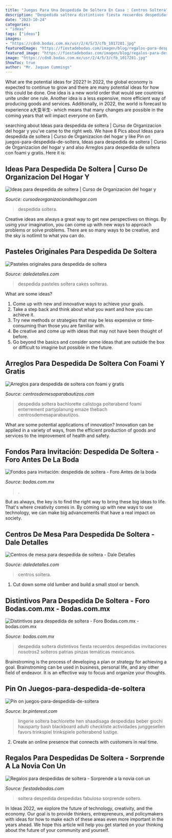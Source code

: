 ```yaml
---
title: "Juegos Para Una Despedida De Soltera En Casa : Centros Soltera"
description: "Despedida soltera distintivos fiesta recuerdos despedidas invitaciones nosotros2 solteros patrias pinzas temáticas mexicanos"
date: "2023-10-24"
categories:
- "ideas"
tags: ["ideas"]
images:
- "https://cdn0.bodas.com.mx/usr/2/4/5/3/cfb_1017281.jpg"
featuredImage: "https://fiestadebodas.com/imagen/blog/regalos-para-despedidas-de-soltera-sorprende-a-la-novia-con-un-fabuloso-presente-3.jpg"
featured_image: "https://fiestadebodas.com/imagen/blog/regalos-para-despedidas-de-soltera-sorprende-a-la-novia-con-un-fabuloso-presente-3.jpg"
image: "https://cdn0.bodas.com.mx/usr/2/4/5/3/cfb_1017281.jpg"
ShowToc: true
author: "Mr. Jaquan Cummings"
---
```



What are the potential ideas for 2022?
In 2022, the global economy is expected to continue to grow and there are many potential ideas for how this could be done. One idea is a new world order that would see countries unite under one rule. Another idea is a less expensive, more efficient way of producing goods and services. Additionally, in 2022, the world is forecast to experience a大变半生- which means that many changes are possible in the coming years that will impact everyone on Earth.

	

		
searching about Ideas para despedida de soltera | Curso de Organizacion del hogar y you've came to the right web. We have 8 Pics about Ideas para despedida de soltera | Curso de Organizacion del hogar y like Pin on juegos-para-despedida-de-soltera, Ideas para despedida de soltera | Curso de Organizacion del hogar y and also Arreglos para despedida de soltera con foami y gratis. Here it is:
		
    
## Ideas Para Despedida De Soltera | Curso De Organizacion Del Hogar Y

<img loading=lazy src="https://cursodeorganizaciondelhogar.com/wp-content/uploads/2016/04/Ideas-para-despedida-de-soltera-12.jpg" onerror="this.onerror=null;this.src='https://tse1.mm.bing.net/th?id=OIP.MUWdEQ4kPfFiVrsuOJG2AAHaMa&amp;pid=15.1';" alt="Ideas para despedida de soltera | Curso de Organizacion del hogar y">

_Source: cursodeorganizaciondelhogar.com_

>despedida soltera. 

	

Creative ideas are always a great way to get new perspectives on things. By using your imagination, you can come up with new ways to approach problems or solve problems. There are so many ways to be creative, and the sky is notlimit to what you can do.

    
## Pasteles Originales Para Despedida De Soltera

<img loading=lazy src="http://i1.wp.com/www.daledetalles.com/wp-content/uploads/2016/07/pastel-para-despedida-de-soltera18.jpg?resize=500%2C750" onerror="this.onerror=null;this.src='https://tse4.mm.bing.net/th?id=OIP.PCgF4-KPceOb-EPdKWBDVgHaLH&amp;pid=15.1';" alt="Pasteles originales para despedida de soltera">

_Source: daledetalles.com_

>despedida pasteles soltera cakes solteras. 

	

What are some ideas?
1. Come up with new and innovative ways to achieve your goals. 
2. Take a step back and think about what you want and how you can achieve it. 
3. Try new methods or strategies that may be less expensive or time-consuming than those you are familiar with. 
4. Be creative and come up with ideas that may not have been thought of before. 
5. Go beyond the basics and consider some ideas that are outside the box or difficult to imagine but possible in the future.

    
## Arreglos Para Despedida De Soltera Con Foami Y Gratis

<img loading=lazy src="https://centrosdemesaparabautizos.com/wp-content/uploads/2016/09/arreglos-para-despedida-de-soltera-imagenes.jpg" onerror="this.onerror=null;this.src='https://tse2.mm.bing.net/th?id=OIP.1C944crV4m5t5Zs9eDuDLQHaFA&amp;pid=15.1';" alt="Arreglos para despedida de soltera con foami y gratis">

_Source: centrosdemesaparabautizos.com_

>despedida soltera bachlorette calistoga polterabend foami enterrement partyplanung emaze thebach centrosdemesaparabautizos. 

	

What are some potential applications of innovation?
Innovation can be applied in a variety of ways, from the efficient production of goods and services to the improvement of health and safety.

    
## Fondos Para Invitación: Despedida De Soltera - Foro Antes De La Boda

<img loading=lazy src="https://cdn0.bodas.com.mx/usr/2/4/5/3/cfb_1017281.jpg" onerror="this.onerror=null;this.src='https://tse4.mm.bing.net/th?id=OIP.E2aq5zH1TT9zI-zldYFn-wAAAA&amp;pid=15.1';" alt="Fondos para invitación: despedida de soltera - Foro Antes de la boda">

_Source: bodas.com.mx_

>. 

	

But as always, the key is to find the right way to bring these big ideas to life. That's where creativity comes in. By coming up with new ways to use technology, we can make big advancements that have a real impact on society.

    
## Centros De Mesa Para Despedida De Soltera - Dale Detalles

<img loading=lazy src="https://i2.wp.com/www.daledetalles.com/wp-content/uploads/2016/07/centros-de-mesa-para-despedida-de-soltera1.jpeg" onerror="this.onerror=null;this.src='https://tse1.mm.bing.net/th?id=OIP.GcsQFd4d3ZK60JKSupG2DgHaLH&amp;pid=15.1';" alt="Centros de mesa para despedida de soltera - Dale Detalles">

_Source: daledetalles.com_

>centros soltera. 

	

1. Cut down some old lumber and build a small stool or bench.

    
## Distintivos Para Despedida De Soltera - Foro Bodas.com.mx - Bodas.com.mx

<img loading=lazy src="https://cdn0.bodas.com.mx/usr/8/4/8/9/cfb_446329.jpg" onerror="this.onerror=null;this.src='https://tse2.mm.bing.net/th?id=OIP.R8alWfct3DTSRX2dVqXv9AAAAA&amp;pid=15.1';" alt="Distintivos para despedida de soltera - Foro Bodas.com.mx - bodas.com.mx">

_Source: bodas.com.mx_

>despedida soltera distintivos fiesta recuerdos despedidas invitaciones nosotros2 solteros patrias pinzas temáticas mexicanos. 

	

Brainstroming is the process of developing a plan or strategy for achieving a goal. Brainstroming can be used in business, personal life, and any other field of endeavor. It is an effective way to focus and organize your thoughts.

    
## Pin On Juegos-para-despedida-de-soltera

<img loading=lazy src="https://i.pinimg.com/736x/5c/4c/02/5c4c027f72b8c1c98a959c1ba61bb112.jpg" onerror="this.onerror=null;this.src='https://tse1.mm.bing.net/th?id=OIP.-HGURO9jqnn6vbyiu6ZFuQHaJ4&amp;pid=15.1';" alt="Pin on juegos-para-despedida-de-soltera">

_Source: br.pinterest.com_

>lingerie soltera bachlorette hen shaadisaga despedidas beber giochi hausparty bash blackboard adulti checkliste actividades junggesellen favors trinkspiel trinkspiele polterabend lustige. 

	

2. Create an online presence that connects with customers in real time.

    
## Regalos Para Despedidas De Soltera - Sorprende A La Novia Con Un

<img loading=lazy src="https://fiestadebodas.com/imagen/blog/regalos-para-despedidas-de-soltera-sorprende-a-la-novia-con-un-fabuloso-presente-3.jpg" onerror="this.onerror=null;this.src='https://tse2.mm.bing.net/th?id=OIP.4XSMXa-qFPemwTrNB6kfAQHaFj&amp;pid=15.1';" alt="Regalos para despedidas de soltera - Sorprende a la novia con un">

_Source: fiestadebodas.com_

>soltera despedida despedidas fabuloso sorprende soltero. 

	

In Ideas 2022, we explore the future of technology, creativity, and the economy. Our goal is to provide thinkers, entrepreneurs, and policymakers with ideas for how to make each of these areas even more important in the years ahead. We hope this article will help you get started on your thinking about the future of your community and yourself.


